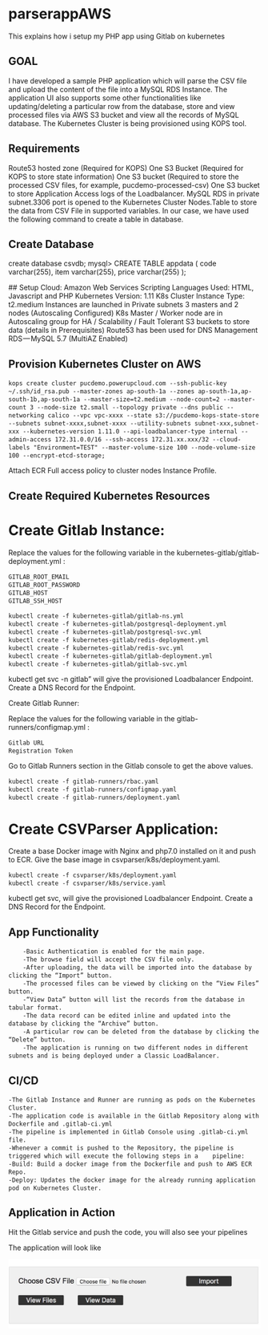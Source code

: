 # parserappAWS

This explains how i setup my PHP app using Gitlab on kubernetes

## GOAL
I have developed a sample PHP application which will parse the CSV file and upload the content of the file into a MySQL RDS Instance. The application UI also supports some other functionalities like updating/deleting a particular row from the database, store and view processed files via AWS S3 bucket and view all the records of MySQL database. The Kubernetes Cluster is being provisioned using KOPS tool.


## Requirements
​​Route53 hosted zone (Required for KOPS)
​​One S3 Bucket (Required for KOPS to store state information)
​​One S3 bucket (Required to store the processed CSV files, for example, pucdemo-processed-csv)
​​One S3 bucket to store Application Access logs of the Loadbalancer.
​​MySQL RDS in private subnet.3306 port is opened to the Kubernetes Cluster Nodes.
​​Table to store the data from CSV File in supported variables. In our case, we have used the following command to create a table in database.


## Create Database
create database csvdb;
mysql> CREATE TABLE appdata (     code varchar(255),     item varchar(255),     price varchar(255) );



​​## Setup
​​Cloud: Amazon Web Services
​​Scripting Languages Used: HTML, Javascript and PHP
​​Kubernetes Version: 1.11
​​K8s Cluster Instance Type: t2.medium
​​Instances are launched in Private subnets
​​3 masters and 2 nodes (Autoscaling Configured)
​​K8s Master / Worker node are in Autoscaling group for HA / Scalability / Fault Tolerant
​​S3 buckets to store data (details in Prerequisites)
​​Route53 has been used for DNS Management
​​RDS — MySQL 5.7 (MultiAZ Enabled)



## Provision Kubernetes Cluster on AWS

```
kops create cluster pucdemo.powerupcloud.com --ssh-public-key ~/.ssh/id_rsa.pub --master-zones ap-south-1a --zones ap-south-1a,ap-south-1b,ap-south-1a --master-size=t2.medium --node-count=2 --master-count 3 --node-size t2.small --topology private --dns public --networking calico --vpc vpc-xxxx --state s3://pucdemo-kops-state-store --subnets subnet-xxxx,subnet-xxxx --utility-subnets subnet-xxx,subnet-xxx --kubernetes-version 1.11.0 --api-loadbalancer-type internal --admin-access 172.31.0.0/16 --ssh-access 172.31.xx.xxx/32 --cloud-labels "Environment=TEST" --master-volume-size 100 --node-volume-size 100 --encrypt-etcd-storage;
```


Attach ECR Full access policy to cluster nodes Instance Profile.

## Create Required Kubernetes Resources

# Create Gitlab Instance:

Replace the values for the following variable in the kubernetes-gitlab/gitlab-deployment.yml :

    GITLAB_ROOT_EMAIL
    GITLAB_ROOT_PASSWORD
    GITLAB_HOST
    GITLAB_SSH_HOST
    
    
```
kubectl create -f kubernetes-gitlab/gitlab-ns.yml
kubectl create -f kubernetes-gitlab/postgresql-deployment.yml
kubectl create -f kubernetes-gitlab/postgresql-svc.yml
kubectl create -f kubernetes-gitlab/redis-deployment.yml
kubectl create -f kubernetes-gitlab/redis-svc.yml
kubectl create -f kubernetes-gitlab/gitlab-deployment.yml
kubectl create -f kubernetes-gitlab/gitlab-svc.yml

```


kubectl get svc -n gitlab” will give the provisioned Loadbalancer Endpoint. Create a DNS Record for the Endpoint.



Create Gitlab Runner:

Replace the values for the following variable in the gitlab-runners/configmap.yml :

    Gitlab URL
    Registration Token

Go to Gitlab Runners section in the Gitlab console to get the above values.

```
kubectl create -f gitlab-runners/rbac.yaml
kubectl create -f gitlab-runners/configmap.yaml
kubectl create -f gitlab-runners/deployment.yaml
```


# Create CSVParser Application:

Create a base Docker image with Nginx and php7.0 installed on it and push to ECR. Give the base image in csvparser/k8s/deployment.yaml.

```
kubectl create -f csvparser/k8s/deployment.yaml
kubectl create -f csvparser/k8s/service.yaml
```


kubectl get svc, will give the provisioned Loadbalancer Endpoint. Create a DNS Record for the Endpoint.


## App Functionality

```
    -Basic Authentication is enabled for the main page.
    -The browse field will accept the CSV file only.
    -After uploading, the data will be imported into the database by clicking the “Import” button.
    -The processed files can be viewed by clicking on the “View Files” button.
    -“View Data” button will list the records from the database in tabular format.
    -The data record can be edited inline and updated into the database by clicking the “Archive” button.
    -A particular row can be deleted from the database by clicking the “Delete” button.
    -The application is running on two different nodes in different subnets and is being deployed under a Classic LoadBalancer.
```


    
    
    
    
    
    
    
## CI/CD 
    
    -The Gitlab Instance and Runner are running as pods on the Kubernetes Cluster.
    -The application code is available in the Gitlab Repository along with Dockerfile and .gitlab-ci.yml
    -The pipeline is implemented in Gitlab Console using .gitlab-ci.yml file.
    -Whenever a commit is pushed to the Repository, the pipeline is triggered which will execute the following steps in a    pipeline:
    -Build: Build a docker image from the Dockerfile and push to AWS ECR Repo.
    -Deploy: Updates the docker image for the already running application pod on Kubernetes Cluster.
    
    
    
    
## Application in Action

Hit the Gitlab service and push the code, you will also see your pipelines

The application will look like 

![alt text](https://github.com/ahmed531/parserappAWS/blob/master/Content/mysql11.JPG)
    
